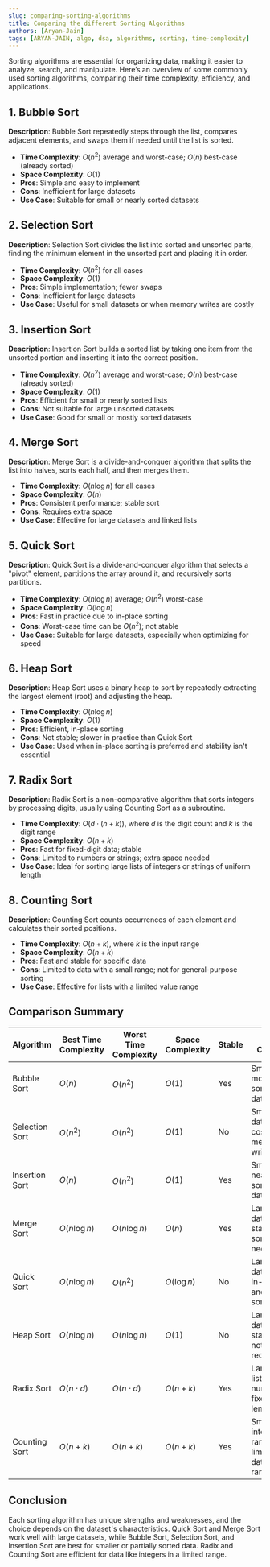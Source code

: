 ```yaml
---
slug: comparing-sorting-algorithms
title: Comparing the different Sorting Algorithms
authors: [Aryan-Jain]
tags: [ARYAN-JAIN, algo, dsa, algorithms, sorting, time-complexity]
---
```


Sorting algorithms are essential for organizing data, making it easier to analyze, search, and manipulate. Here’s an overview of some commonly used sorting algorithms, comparing their time complexity, efficiency, and applications.

<!-- truncate -->

## 1. Bubble Sort
**Description**: Bubble Sort repeatedly steps through the list, compares adjacent elements, and swaps them if needed until the list is sorted.

- **Time Complexity**: $O(n^2)$ average and worst-case; $O(n)$ best-case (already sorted)
- **Space Complexity**: $O(1)$
- **Pros**: Simple and easy to implement
- **Cons**: Inefficient for large datasets
- **Use Case**: Suitable for small or nearly sorted datasets

## 2. Selection Sort
**Description**: Selection Sort divides the list into sorted and unsorted parts, finding the minimum element in the unsorted part and placing it in order.

- **Time Complexity**: $O(n^2)$ for all cases
- **Space Complexity**: $O(1)$
- **Pros**: Simple implementation; fewer swaps
- **Cons**: Inefficient for large datasets
- **Use Case**: Useful for small datasets or when memory writes are costly

## 3. Insertion Sort
**Description**: Insertion Sort builds a sorted list by taking one item from the unsorted portion and inserting it into the correct position.

- **Time Complexity**: $O(n^2)$ average and worst-case; $O(n)$ best-case (already sorted)
- **Space Complexity**: $O(1)$
- **Pros**: Efficient for small or nearly sorted lists
- **Cons**: Not suitable for large unsorted datasets
- **Use Case**: Good for small or mostly sorted datasets

## 4. Merge Sort
**Description**: Merge Sort is a divide-and-conquer algorithm that splits the list into halves, sorts each half, and then merges them.

- **Time Complexity**: $O(n \log n)$ for all cases
- **Space Complexity**: $O(n)$
- **Pros**: Consistent performance; stable sort
- **Cons**: Requires extra space
- **Use Case**: Effective for large datasets and linked lists

## 5. Quick Sort
**Description**: Quick Sort is a divide-and-conquer algorithm that selects a "pivot" element, partitions the array around it, and recursively sorts partitions.

- **Time Complexity**: $O(n \log n)$ average; $O(n^2)$ worst-case
- **Space Complexity**: $O(\log n)$
- **Pros**: Fast in practice due to in-place sorting
- **Cons**: Worst-case time can be $O(n^2)$; not stable
- **Use Case**: Suitable for large datasets, especially when optimizing for speed

## 6. Heap Sort
**Description**: Heap Sort uses a binary heap to sort by repeatedly extracting the largest element (root) and adjusting the heap.

- **Time Complexity**: $O(n \log n)$
- **Space Complexity**: $O(1)$
- **Pros**: Efficient, in-place sorting
- **Cons**: Not stable; slower in practice than Quick Sort
- **Use Case**: Used when in-place sorting is preferred and stability isn't essential

## 7. Radix Sort
**Description**: Radix Sort is a non-comparative algorithm that sorts integers by processing digits, usually using Counting Sort as a subroutine.

- **Time Complexity**: $O(d \cdot (n + k))$, where $d$ is the digit count and $k$ is the digit range
- **Space Complexity**: $O(n + k)$
- **Pros**: Fast for fixed-digit data; stable
- **Cons**: Limited to numbers or strings; extra space needed
- **Use Case**: Ideal for sorting large lists of integers or strings of uniform length

## 8. Counting Sort
**Description**: Counting Sort counts occurrences of each element and calculates their sorted positions.

- **Time Complexity**: $O(n + k)$, where $k$ is the input range
- **Space Complexity**: $O(n + k)$
- **Pros**: Fast and stable for specific data
- **Cons**: Limited to data with a small range; not for general-purpose sorting
- **Use Case**: Effective for lists with a limited value range

## Comparison Summary

| Algorithm       | Best Time Complexity | Worst Time Complexity | Space Complexity | Stable | Use Cases                               |
|-----------------|----------------------|------------------------|------------------|--------|-----------------------------------------|
| Bubble Sort     | $O(n)$             | $O(n^2)$            | $O(1)$         | Yes    | Small or mostly sorted datasets         |
| Selection Sort  | $O(n^2)$           | $O(n^2)$            | $O(1)$         | No     | Small datasets, costly memory writes    |
| Insertion Sort  | $O(n)$             | $O(n^2)$            | $O(1)$         | Yes    | Small or nearly sorted datasets         |
| Merge Sort      | $O(n \log n)$      | $O(n \log n)$       | $O(n)$         | Yes    | Large datasets, stable sorting needed   |
| Quick Sort      | $O(n \log n)$      | $O(n^2)$            | $O(\log n)$    | No     | Large datasets, in-place and fast sort  |
| Heap Sort       | $O(n \log n)$      | $O(n \log n)$       | $O(1)$         | No     | Large datasets, stability not required  |
| Radix Sort      | $O(n \cdot d)$     | $O(n \cdot d)$      | $O(n + k)$     | Yes    | Large lists of numbers, fixed-length    |
| Counting Sort   | $O(n + k)$         | $O(n + k)$          | $O(n + k)$     | Yes    | Small integer range, limited data range |

## Conclusion
Each sorting algorithm has unique strengths and weaknesses, and the choice depends on the dataset's characteristics. Quick Sort and Merge Sort work well with large datasets, while Bubble Sort, Selection Sort, and Insertion Sort are best for smaller or partially sorted data. Radix and Counting Sort are efficient for data like integers in a limited range.

